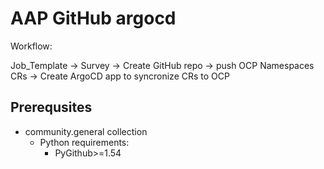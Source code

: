 # AAP GitHub argocd

Workflow:

Job_Template -> Survey -> Create GitHub repo -> push OCP Namespaces CRs -> Create ArgoCD app to syncronize CRs to OCP

## Prerequsites

- community.general collection
  - Python requirements:
    - PyGithub>=1.54


